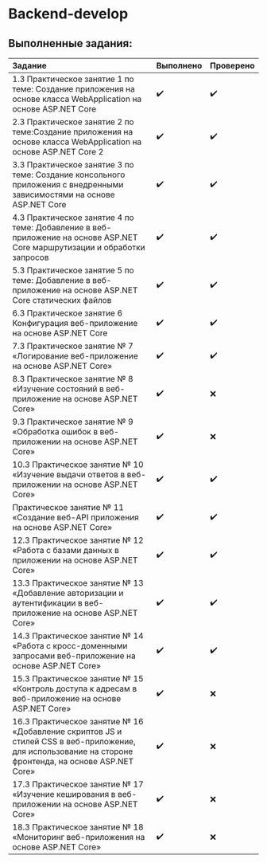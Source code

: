 # Backend-develop

## Выполненные задания:

Задание | Выполнено | Проверено | 
:------------ | :-------------| :-------------| 
1.3 Практическое занятие 1 по теме: Создание приложения на основе класса WebApplication на основе ASP.NET Core | :heavy_check_mark: |  :heavy_check_mark: |
2.3 Практическое занятие 2 по теме:Создание приложения на основе класса WebApplication на основе ASP.NET Core 2 | :heavy_check_mark: | :heavy_check_mark:  |
3.3 Практическое занятие 3 по теме: Создание консольного приложения с внедренными зависимостями на основе ASP.NET Core | :heavy_check_mark: |  :heavy_check_mark: |
4.3 Практическое занятие 4 по теме: Добавление в веб-приложение на основе ASP.NET Core маршрутизации и обработки запросов |  :heavy_check_mark: |  :heavy_check_mark:  |
5.3 Практическое занятие 5 по теме: Добавление в веб-приложение на основе ASP.NET Core статических файлов | :heavy_check_mark: | :heavy_check_mark: |
6.3 Практическое занятие 6 Конфигурация веб-приложение на основе ASP.NET Core  | :heavy_check_mark: |  :heavy_check_mark: |
7.3 Практическое занятие № 7 «Логирование веб-приложение на основе ASP.NET Core»    | :heavy_check_mark: |  :heavy_check_mark: |
8.3 Практическое занятие № 8 «Изучение состояний в веб-приложение на основе ASP.NET Core»   | :heavy_check_mark: |  :x: |
9.3 Практическое занятие № 9 «Обработка ошибок в веб-приложении на основе ASP.NET Core»  | :heavy_check_mark: |  :x: |
10.3 Практическое занятие № 10 «Изучение выдачи ответов в веб-приложении на основе ASP.NET Core» | :heavy_check_mark: |  :heavy_check_mark:  |
Практическое занятие № 11 «Создание веб-API приложения на основе ASP.NET Core»  | :heavy_check_mark: |  :heavy_check_mark:  |
12.3 Практическое занятие № 12 «Работа с базами данных в приложении на основе ASP.NET Core»  | :heavy_check_mark: |  :heavy_check_mark: |
13.3 Практическое занятие № 13 «Добавление авторизации и аутентификации в веб-приложение на основе ASP.NET Core» | :heavy_check_mark: |  :heavy_check_mark: |
14.3 Практическое занятие № 14 «Работа с кросс-доменными запросами веб-приложение на основе ASP.NET Core»  | :heavy_check_mark: |  :heavy_check_mark: |
15.3 Практическое занятие № 15 «Контроль доступа к адресам в веб-приложение на основе ASP.NET Core» | :heavy_check_mark: |  :x: |
16.3 Практическое занятие № 16 «Добавление скриптов JS и стилей CSS в веб-приложение, для использование на стороне фронтенда, на основе ASP.NET Core» | :heavy_check_mark: |  :x: |
17.3 Практическое занятие № 17 «Изучение кеширования в веб-приложении на основе ASP.NET Core» | :heavy_check_mark: |  :x: |
18.3 Практическое занятие № 18 «Мониторинг веб-приложения на основе ASP.NET Core»  | :heavy_check_mark: |  :x: |
